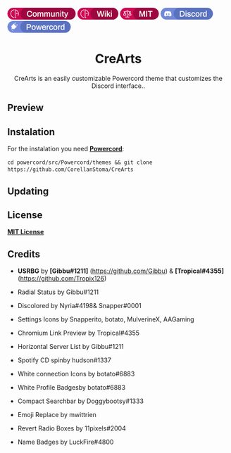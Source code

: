 [![Community](https://raw.githubusercontent.com/CorellanStoma/CorellanStoma/master/shields/community.png)](https://discord.gg/8W8E39Z)
[![Wiki](https://raw.githubusercontent.com/CorellanStoma/CorellanStoma/master/shields/wiki.png)](https://crearts.wiki/)
[![License](https://raw.githubusercontent.com/CorellanStoma/CorellanStoma/master/shields/license.png)](https://raw.githubusercontent.com/CorellanStoma/CreArts/master/license.md)
[![Discord](https://raw.githubusercontent.com/CorellanStoma/CorellanStoma/master/shields/discord.png)](https://discord.com/)
[![Powercord](https://raw.githubusercontent.com/CorellanStoma/CorellanStoma/master/shields/powercord.png)](https://powercord.dev/)


<h1 align="center">CreArts</h1>
<p align="center">CreArts is an easily customizable Powercord theme that customizes the Discord interface..</p>


## Preview

## Instalation

For the instalation you need [**Powercord**](https://powercord.dev/):

```
cd powercord/src/Powercord/themes && git clone https://github.com/CorellanStoma/CreArts
```

## Updating

## License

[**MIT License**](https://raw.githubusercontent.com/CorellanStoma/CreArts/master/license.md)

## Credits

* **USRBG** by **[Gibbu#1211]** (https://github.com/Gibbu) & **[Tropical#4355]**(https://github.com/Tropix126)

* Radial Status by Gibbu#1211
* Discolored by Nyria#4198& Snapper#0001
* Settings Icons by Snapperito, botato, MulverineX, AAGaming
* Chromium Link Preview by Tropical#4355
* Horizontal Server List by Gibbu#1211
* Spotify CD spinby hudson#1337
* White connection Icons by botato#6883
* White Profile Badgesby botato#6883
* Compact Searchbar by Doggybootsy#1333
* Emoji Replace by mwittrien
* Revert Radio Boxes by 11pixels#2004
* Name Badges by LuckFire#4800


